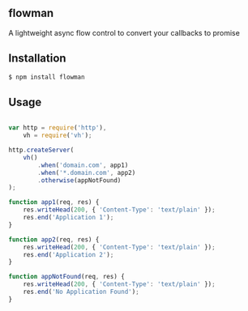 
## flowman

A lightweight async flow control to convert your callbacks to promise

## Installation

```bash
$ npm install flowman
```

## Usage

```js

var http = require('http'),
    vh = require('vh');

http.createServer(
    vh()
        .when('domain.com', app1)
        .when('*.domain.com', app2)
        .otherwise(appNotFound)
);

function app1(req, res) {
    res.writeHead(200, { 'Content-Type': 'text/plain' });
    res.end('Application 1');
}

function app2(req, res) {
    res.writeHead(200, { 'Content-Type': 'text/plain' });
    res.end('Application 2');
}

function appNotFound(req, res) {
    res.writeHead(200, { 'Content-Type': 'text/plain' });
    res.end('No Application Found');
}

```